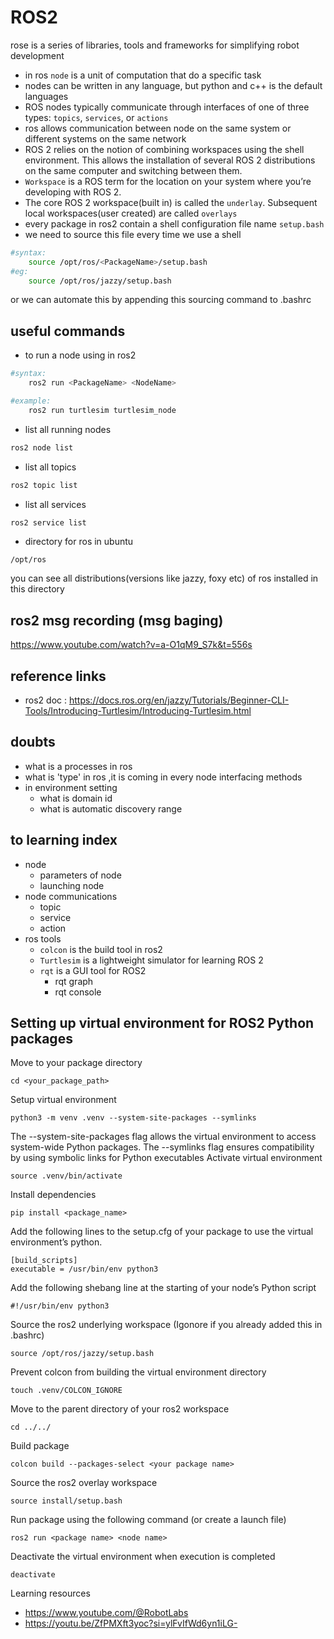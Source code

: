 # ROS2
rose is a series of libraries, tools and frameworks for simplifying robot development
* in ros `node` is a unit of computation that do a specific task 
* nodes can be written in any language, but python and c++ is the default languages
* ROS nodes typically communicate through interfaces of one of three types: `topics`, `services`, or `actions`
* ros allows communication between node on the same system or different systems on the same network
* ROS 2 relies on the notion of combining workspaces using the shell environment. This allows the installation of several ROS 2 distributions on the same computer and switching between them.
* `Workspace` is a ROS term for the location on your system where you’re developing with ROS 2.
* The core ROS 2 workspace(built in) is called the `underlay`. Subsequent local workspaces(user created) are called `overlays`
* every package in ros2 contain a shell configuration file name `setup.bash`
* we need to source this file every time we use a shell
```bash
#syntax:
    source /opt/ros/<PackageName>/setup.bash
#eg:
    source /opt/ros/jazzy/setup.bash
```
or we can automate this by appending this sourcing command to .bashrc


## useful commands
* to run a node using in ros2
```bash
#syntax:
    ros2 run <PackageName> <NodeName>

#example: 
    ros2 run turtlesim turtlesim_node
```
* list all running nodes
```bash
ros2 node list
```
* list all topics
```bash
ros2 topic list
```
* list all services
```bash
ros2 service list
```
* directory for ros in ubuntu
```
/opt/ros
```
you can see all distributions(versions like jazzy, foxy etc) of ros installed in this directory

## ros2 msg recording (msg baging)
https://www.youtube.com/watch?v=a-O1qM9_S7k&t=556s

## reference links
* ros2 doc : https://docs.ros.org/en/jazzy/Tutorials/Beginner-CLI-Tools/Introducing-Turtlesim/Introducing-Turtlesim.html

## doubts 
- what is a processes in ros
- what is 'type' in ros ,it is coming in every node interfacing methods
- in environment setting
    - what is domain id 
    - what is automatic discovery range

## to learning index
- node
    - parameters of node
    - launching node
- node communications
    - topic    
    - service
    - action
- ros tools
    - `colcon` is the build tool in ros2
    - `Turtlesim` is a lightweight simulator for learning ROS 2
    - `rqt` is a GUI tool for ROS2
        - rqt graph
        - rqt console
## Setting up virtual environment for ROS2 Python packages
Move to your package directory
```
cd <your_package_path>
```
Setup virtual environment
```
python3 -m venv .venv --system-site-packages --symlinks
```
The --system-site-packages flag allows the virtual environment to access system-wide Python packages.
The --symlinks flag ensures compatibility by using symbolic links for Python executables
Activate virtual environment
```
source .venv/bin/activate
```
Install dependencies
```
pip install <package_name>
```
Add the following lines to the setup.cfg of your package to use the virtual environment’s python.
```
[build_scripts]
executable = /usr/bin/env python3
```
Add the following shebang line at the starting of your node’s Python script
```
#!/usr/bin/env python3
```
Source the ros2 underlying workspace (Igonore if you already added this in .bashrc)
```
source /opt/ros/jazzy/setup.bash
```
Prevent colcon from building the virtual environment directory
```
touch .venv/COLCON_IGNORE
```
Move to the parent directory of your ros2 workspace 
```
cd ../../
```
Build package
```
colcon build --packages-select <your package name>
```
Source the ros2 overlay workspace
```
source install/setup.bash
```
Run package using the following command (or create a launch file)
```
ros2 run <package name> <node name>
```
Deactivate the virtual environment when execution is completed
```
deactivate
```

Learning resources 
- https://www.youtube.com/@RobotLabs
- https://youtu.be/ZfPMXft3yoc?si=ylFvIfWd6yn1iLG-
